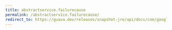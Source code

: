 ```yaml
---
title: abstractservice.failurecause
permalink: /abstractservice.failurecause/
redirect_to: https://guava.dev/releases/snapshot-jre/api/docs/com/google/common/util/concurrent/AbstractService.html#failureCause--
---
```

